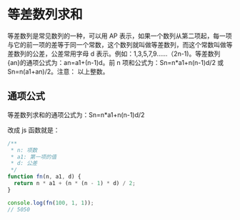 # 等差数列求和

等差数列是常见数列的一种，可以用 AP 表示，如果一个数列从第二项起，每一项与它的前一项的差等于同一个常数，这个数列就叫做等差数列，而这个常数叫做等差数列的公差，公差常用字母 d 表示。例如：1,3,5,7,9……（2n-1)。等差数列{an}的通项公式为：an=a1+(n-1)d。前 n 项和公式为：Sn=n\*a1+n(n-1)d/2 或 Sn=n(a1+an)/2。注意： 以上整数。

## 通项公式

等差数列求和的通项公式为：Sn=n\*a1+n(n-1)d/2

改成 js 函数就是：

```js
/**
 * n: 项数
 * a1: 第一项的值
 * d: 公差
 */
function fn(n, a1, d) {
  return n * a1 + (n * (n - 1) * d) / 2;
}

console.log(fn(100, 1, 1));
// 5050
```
